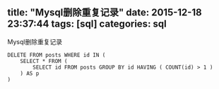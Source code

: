 title: "Mysql删除重复记录"
date: 2015-12-18 23:37:44
tags: [sql]
categories: sql
---

Mysql删除重复记录



	DELETE FROM posts WHERE id IN (
	    SELECT * FROM (
	        SELECT id FROM posts GROUP BY id HAVING ( COUNT(id) > 1 )
	    ) AS p
	)
